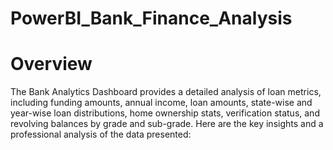 # PowerBI_Bank_Finance_Analysis

# Overview
The Bank Analytics Dashboard provides a detailed analysis of loan metrics, including funding amounts, annual income, loan amounts, state-wise and year-wise loan distributions, home ownership stats, verification status, and revolving balances by grade and sub-grade. Here are the key insights and a professional analysis of the data presented:
